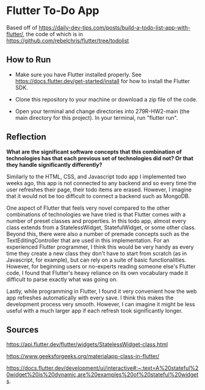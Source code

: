 # Flutter To-Do App

Based off of https://daily-dev-tips.com/posts/build-a-todo-list-app-with-flutter/, the code of which is in https://github.com/rebelchris/flutter/tree/todolist

## How to Run

* Make sure you have Flutter installed properly. See https://docs.flutter.dev/get-started/install for how to install the Flutter SDK.

* Clone this repository to your machine or download a zip file of the code. 

* Open your terminal and change directories into 279R-HW2-main (the main directory for this project). In your terminal, run "flutter run".

## Reflection

**What are the significant software concepts that this combination of technologies has that each previous set of technologies did not? Or that they handle significantly differently?**

Similarly to the HTML, CSS, and Javascript todo app I implemented two weeks ago, this app is not connected to any backend and so every time the user refreshes their page, their todo items are erased. However, I imagine that it would not be too difficult to connect a backend such as MongoDB.

One aspect of Flutter that feels very novel compared to the other combinations of technologies we have tried is that Flutter comes with a number of preset classes and properties. In this todo app, almost every class extends from a StatelessWidget, StatefulWidget, or some other class. Beyond this, there were also a number of premade concepts such as the TextEditingController that are used in this implementation. For an experienced Flutter programmer, I think this would be very handy as every time they create a new class they don't have to start from scratch (as in Javascript, for example), but can rely on a suite of basic functionalities. However, for beginning users or no-experts reading someone else's Flutter code, I found that Flutter's heavy reliance on its own vocabulary made it difficult to parse exactly what was going on.

Lastly, while programming in Flutter, I found it very convenient how the web app refreshes automatically with every save. I think this makes the development process very smooth. However, I can imagine it might be less useful with a much larger app if each refresh took significantly longer.

## Sources

https://api.flutter.dev/flutter/widgets/StatelessWidget-class.html

https://www.geeksforgeeks.org/materialapp-class-in-flutter/

https://docs.flutter.dev/development/ui/interactive#:~:text=A%20stateful%20widget%20is%20dynamic,are%20examples%20of%20stateful%20widgets.

